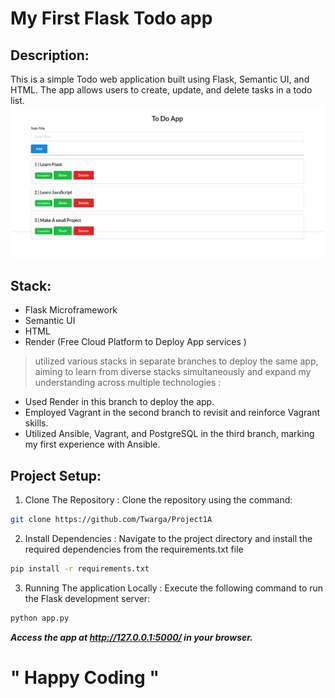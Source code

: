 # My First Flask Todo app 
## Description:
This is a simple Todo web application built using Flask, Semantic UI, and HTML. The app allows users to create, update, and delete tasks in a todo list.
![Alt text](image.png)
## Stack:
- Flask Microframework
- Semantic UI
- HTML 
- Render (Free Cloud Platform to Deploy App services ) 

>  utilized various stacks in separate branches to deploy the same app, aiming to learn from diverse stacks simultaneously and expand my understanding across multiple technologies : 

- Used Render in this branch to deploy the app.
- Employed Vagrant in the second branch to revisit and reinforce Vagrant skills.
- Utilized Ansible, Vagrant, and PostgreSQL in the third branch, marking my first experience with Ansible.


## Project Setup:
1. Clone The Repository : 
Clone the repository using the command:
```bash
git clone https://github.com/Twarga/Project1A
```
2. Install Dependencies : 
Navigate to the project directory and install the required dependencies from the requirements.txt file

```bash
pip install -r requirements.txt

```

3. Running The application Locally :
Execute the following command to run the Flask development server:
```bash
python app.py
```
***Access the app at http://127.0.0.1:5000/ in your browser.***


# " Happy Coding " 